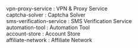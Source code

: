 vpn-proxy-service : VPN & Proxy Service <br>
captcha-solver : Captcha Solver <br>
sms-verification-service : SMS Verification Service <br>
automation-tool : Automation Tool <br>
account-store : Account Store <br>
affiliate-network : Affiliate Network <br>
